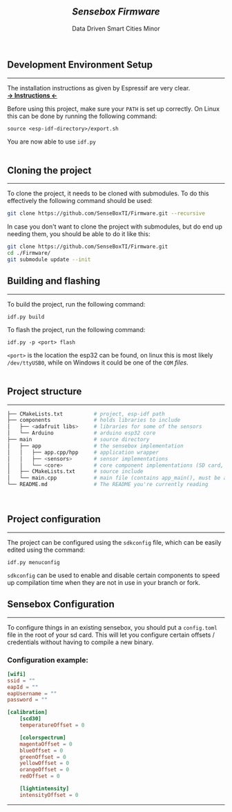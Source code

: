 <br>
<center>
<h2><b><i>Sensebox Firmware</i></b></h2>
Data Driven Smart Cities Minor
</center>
<br>
<br>

## Development Environment Setup
---
The installation instructions as given by Espressif are very clear.<br>
[**-> Instructions <-**](https://docs.espressif.com/projects/esp-idf/en/latest/esp32/get-started/index.html#build-your-first-project)

Before using this project, make sure your `PATH` is set up correctly. On Linux this can be done by running the following command: 
```
source <esp-idf-directory>/export.sh
````

You are now able to use `idf.py`
<br><br>

## Cloning the project
___

To clone the project, it needs to be cloned with submodules. To do this effectively the following command should be used:

```bash
git clone https://github.com/SenseBoxTI/Firmware.git --recursive
```

In case you don't want to clone the project with submodules, but do end up needing them, you should be able to do it like this:

```bash
git clone https://github.com/SenseBoxTI/Firmware.git
cd ./Firmware/
git submodule update --init
```

## Building and flashing
---
To build the project, run the following command:
```
idf.py build
```
To flash the project, run the following command:
```
idf.py -p <port> flash
```
`<port>` is the location the esp32 can be found, on linux this is most likely `/dev/ttyUSB0`, while on Windows it could be one of the `COM` _files_.
<br><br>

## Project structure
---
```sh
├── CMakeLists.txt          # project, esp-idf path
├── components              # holds libraries to include
│   ├── <adafruit libs>     # libraries for some of the sensors
│   └── Arduino             # arduino esp32 core
├── main                    # source directory
│   ├── app                 # the sensebox implementation 
│   │   ├── app.cpp/hpp     # application wrapper
│   │   ├── <sensors>       # sensor implementations
│   │   └── <core>          # core component implementations (SD card, etc)
│   ├── CMakeLists.txt      # source include
│   └── main.cpp            # main file (contains app_main(), must be a C function)
└── README.md               # The README you're currently reading
```
<br>

## Project configuration
---
The project can be configured using the `sdkconfig` file, which can be easily edited using the command:
```
idf.py menuconfig
```
`sdkconfig` can be used to enable and disable certain components to speed up compilation time when they are not in use in your branch or fork.

## Sensebox Configuration
---
To configure things in an existing sensebox, you should put a `config.toml` file in the root of your sd card. This will let you configure certain offsets / credentials without having to compile a new binary.

### Configuration example:

```toml
[wifi]
ssid = ""
eapId = ""
eapUsername = ""
password = ""

[calibration]
    [scd30]
    temperatureOffset = 0

    [colorspectrum]
    magentaOffset = 0
    blueOffset = 0
    greenOffset = 0
    yellowOffset = 0
    orangeOffset = 0
    redOffset = 0

    [lightintensity]
    intensityOffset = 0
```

------